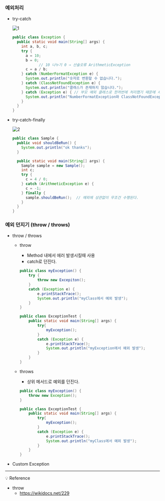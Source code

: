 ### 예외처리

- try-catch
    
    ![1](https://github.com/DaSeul-Seo/DataEngineering_Study/assets/67898022/5537d54c-3a4a-4b12-b30e-6a44b8bf704e)

    ```java
    public class Exception {
      public static void main(String[] args) {
        int a, b, c;
        try {
          a = 10;
          b = 0;
    			// 10 나누기 0 → 산술오류 ArithmeticException
          c = a / b;
        } catch (NumberFormatException e) {
          System.out.println("숫자로 변환할 수 없습니다.");
        } catch (ClassNotFoundException e) {
          System.out.println("클래스가 존재하지 않습니다.");         
        } catch (Exception e) { // 부모 예외 클래스로 한꺼번에 처리했기 때문에 세세한 예외 클래스 종류는 지금은 알 수는 없다.
          System.out.println("NumberFormatException와 ClassNotFoundException 이외에 모르는 어떠한 에러가 발생하였습니다");
        }
      }
    }
    ```
    
- try-catch-finally
    
    ![2](https://github.com/DaSeul-Seo/DataEngineering_Study/assets/67898022/02523cd5-4bf0-47aa-bda3-4be54627e907)

    ```java
    public class Sample {
      public void shouldBeRun() {
        System.out.println("ok thanks");
      }
    
      public static void main(String[] args) {
        Sample sample = new Sample();
        int c;
        try {
          c = 4 / 0;
        } catch (ArithmeticException e) {
          c = -1;
        } finally {
          sample.shouldBeRun();  // 예외에 상관없이 무조건 수행된다.
        }
      }
    }
    ```
    

### 예외 던지기 (throw / throws)

- throw / throws
    - throw
        - Method 내에서 에러 발생시킬때 사용
        - catch로 던진다.
        
        ```java
        public class myException() {
        	try {
        		throw new Excepiton();
        	}
        	catch (Exception e) {
        		e.printStackTrace();
        		System.out.println("myClass에서 예외 발생");
        	}
        }
        ```
        
        ```java
        public class ExceptionTest {
        	public static void main(String[] args) {
        		try{
        			myException();
        		}
        		catch (Exception e) {
        			e.printStackTrace();
        			System.out.println("myException에서 예외 발생");
        		}
        	}
        }
        ```
        
    - throws
        - 상위 메서드로 예외를 던진다.
        
        ```java
        public class myException() {
        	throw new Exception();
        }
        ```
        
        ```java
        public class ExceptionTest {
        	public static void main(String[] args) {
        		try{
        			myException();
        		}
        		catch (Exception e) {
        			e.printStackTrace();
        			System.out.println("myClass에서 예외 발생");
        		}
        	}
        }
        ```
        
- Custom Exception

---------------------------
<aside>
💡 Reference

</aside>

- throw
    - https://wikidocs.net/229
